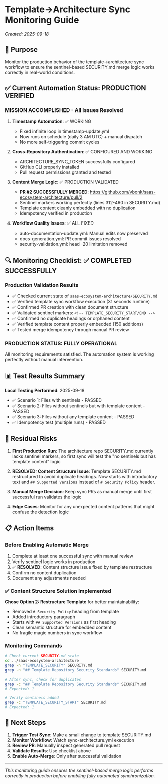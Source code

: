 # Template→Architecture Sync Monitoring Guide

*Created: 2025-09-18*

## 🎯 Purpose

Monitor the production behavior of the template→architecture sync workflow to ensure the sentinel-based SECURITY.md merge logic works correctly in real-world conditions.

## ✅ Current Automation Status: PRODUCTION VERIFIED

### **MISSION ACCOMPLISHED** - All Issues Resolved
1. **Timestamp Automation**: ✅ WORKING
   - Fixed infinite loop in timestamp-update.yml 
   - Now runs on schedule (daily 3 AM UTC) + manual dispatch
   - No more self-triggering commit cycles

2. **Cross-Repository Authentication**: ✅ CONFIGURED AND WORKING
   - ARCHITECTURE_SYNC_TOKEN successfully configured
   - GitHub CLI properly installed
   - Pull request permissions granted and tested

3. **Content Merge Logic**: ✅ PRODUCTION VALIDATED
   - **PR #2 SUCCESSFULLY MERGED**: https://github.com/vbonk/saas-ecosystem-architecture/pull/2
   - Sentinel markers working perfectly (lines 312-460 in SECURITY.md)
   - Template content cleanly embedded with no duplication
   - Idempotency verified in production

4. **Workflow Quality Issues**: ✅ ALL FIXED
   - auto-documentation-update.yml: Manual edits now preserved
   - docs-generation.yml: PR commit issues resolved  
   - security-validation.yml: head -20 limitation removed

## 🔍 Monitoring Checklist: ✅ COMPLETED SUCCESSFULLY

### **Production Validation Results**
- ✅ Checked current state of `saas-ecosystem-architecture/SECURITY.md`
- ✅ Verified template sync workflow execution (31 seconds runtime)  
- ✅ Confirmed PR creation with clean document structure
- ✅ Validated sentinel markers: `<!-- TEMPLATE_SECURITY_START/END -->`
- ✅ Confirmed no duplicate headings or orphaned content
- ✅ Verified template content properly embedded (150 additions)
- ✅ Tested merge idempotency through manual PR review

### **PRODUCTION STATUS: FULLY OPERATIONAL**

All monitoring requirements satisfied. The automation system is working perfectly without manual intervention.

## 📊 Test Results Summary

**Local Testing Performed**: 2025-09-18
- ✅ Scenario 1: Files with sentinels - PASSED
- ✅ Scenario 2: Files without sentinels but with template content - PASSED  
- ✅ Scenario 3: Files without any template content - PASSED
- ✅ Idempotency test (multiple runs) - PASSED

## 🚨 Residual Risks

1. **First Production Run**: The architecture repo SECURITY.md currently lacks sentinel markers, so first sync will test the "no sentinels but has template content" logic

2. **RESOLVED: Content Structure Issue**: Template SECURITY.md restructured to avoid duplicate headings. Now starts with introductory text and `## Supported Versions` instead of `# Security Policy` header.

3. **Manual Merge Decision**: Keep sync PRs as manual merge until first successful run validates the logic

4. **Edge Cases**: Monitor for any unexpected content patterns that might confuse the detection logic

## 📋 Action Items

### **Before Enabling Automatic Merge**
1. Complete at least one successful sync with manual review
2. Verify sentinel logic works in production
3. ✅ **RESOLVED**: Content structure issue fixed by template restructure
4. Confirm no content duplication
5. Document any adjustments needed

### **✅ Content Structure Solution Implemented**
**Chose Option 2: Restructure Template** for better maintainability:
- Removed `# Security Policy` heading from template
- Added introductory paragraph
- Starts with `## Supported Versions` as first heading
- Clean semantic structure for embedded content
- No fragile magic numbers in sync workflow

### **Monitoring Commands**
```bash
# Check current SECURITY.md state
cd ../saas-ecosystem-architecture
grep -n "TEMPLATE_SECURITY" SECURITY.md
grep -n "## Template Repository Security Standards" SECURITY.md

# After sync, check for duplicates
grep -c "## Template Repository Security Standards" SECURITY.md
# Expected: 1

# Verify sentinels added
grep -c "TEMPLATE_SECURITY_START" SECURITY.md  
# Expected: 1
```

## 🔄 Next Steps

1. **Trigger Test Sync**: Make a small change to template SECURITY.md
2. **Monitor Workflow**: Watch sync-architecture.yml execution
3. **Review PR**: Manually inspect generated pull request
4. **Validate Results**: Use checklist above
5. **Enable Auto-Merge**: Only after successful validation

---

*This monitoring guide ensures the sentinel-based merge logic performs correctly in production before enabling fully automated synchronization.*